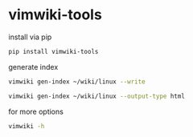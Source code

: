 # vimwiki-tools

install via pip
```sh
pip install vimwiki-tools
```

generate index
```sh
vimwiki gen-index ~/wiki/linux --write

vimwiki gen-index ~/wiki/linux --output-type html
```

for more options
```sh
vimwiki -h
```
